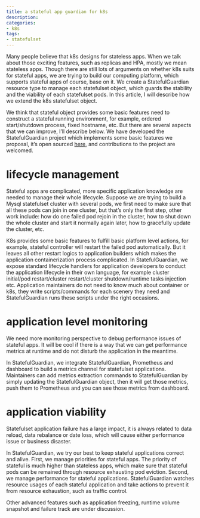 ```yaml
---
title: a stateful app guardian for k8s
description: 
categories:
- k8s
tags:
- statefulset
---
```


Many people believe that k8s designs for stateless apps. When we talk about those exciting features, such as replicas and HPA, mostly we mean stateless apps. Though there are still lots of arguments on whether k8s suits for stateful apps, we are trying to build our computing platform, which supports stateful apps of course, base on it. We create a StatefulGuardian resource type to manage each statefulset object, which guards the stability and the viability of each statefulset pods. In this article, I will describe how we extend the k8s statefulset object. 

We think that stateful object provides some basic features need to construct a stateful running environment, for example, ordered start/shutdown process, fixed hostname, etc. But there are several aspects that we can improve, I’ll describe below. We have developed the StatefulGuardian project which implements some basic features we proposal, it’s open sourced [here](https://github.com/larryck/StatefulGuardian), and contributions to the project are welcomed.

# lifecycle management
Stateful apps are complicated, more specific application knowledge are needed to manage their whole lifecycle. Suppose we are trying to build a Mysql statefulset cluster with several pods, we first need to make sure that all these pods can join in one cluster, but that’s only the first step, other work include: how do one failed pod rejoin in the cluster, how to shut down the whole cluster and start it normally again later, how to gracefully update the cluster, etc. 

K8s provides some basic features to fulfill basic platform level actions, for example, stateful controller will restart the failed pod automatically. But it leaves all other restart logics to application builders which makes the application containerization process complicated. In StatefulGuardian, we expose standard lifecycle handlers for application developers to conduct the application lifecycle in their own language, for example cluster initial/pod restart/cluster restart/cluster shutdown/runtime tasks injection etc. Application maintainers do not need to know much about container or k8s, they write scripts/commands for each scenery they need and StatefulGuardian runs these scripts under the right occasions.

# application level monitoring
We need more monitoring perspective to debug performance issues of stateful apps. It will be cool if there is a way that we can get performance metrics at runtime and do not disturb the application in the meantime. 

In StatefulGuardian, we integrate StatefulGuardian, Prometheus and dashboard to build a metrics channel for statefulset applications. Maintainers can add metrics extraction commands to StatefulGuardian by simply updating the StatefulGuardian object, then it will get those metrics, push them to Prometheus and you can see those metrics from dashboard.

# application viability
Statefulset application failure has a large impact, it is always related to data reload, data rebalance or date loss, which will cause either performance issue or business disaster. 

In StatefulGuardian, we try our best to keep stateful applications correct and alive. First, we manage priorities for stateful apps. The priority of stateful is much higher than stateless apps, which make sure that stateful pods can be remained through resource exhausting pod eviction. Second, we manage performance for stateful applications. StatefulGuardian watches resource usages of each stateful application and take actions to prevent it from resource exhaustion, such as traffic control. 

Other advanced features such as application freezing, runtime volume snapshot and failure track are under discussion.


